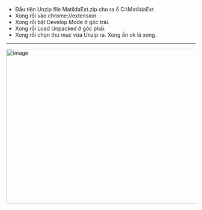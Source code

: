 * Đầu tiên Unzip file MatildaExt.zip cho ra ổ C:\MatildaExt
* Xong rồi vào chrome://extension
* Xong rồi bật Develop Mode ở góc trái.
* Xong rồi Load Unpacked ở góc phải. 
* Xong rồi chọn thư mục vừa Unzip ra. Xong ấn ok là xong.
---------
<img width="1598" height="412" alt="image" src="https://github.com/user-attachments/assets/c143d32c-e32c-4743-9b79-d0d31d9a6347" />
